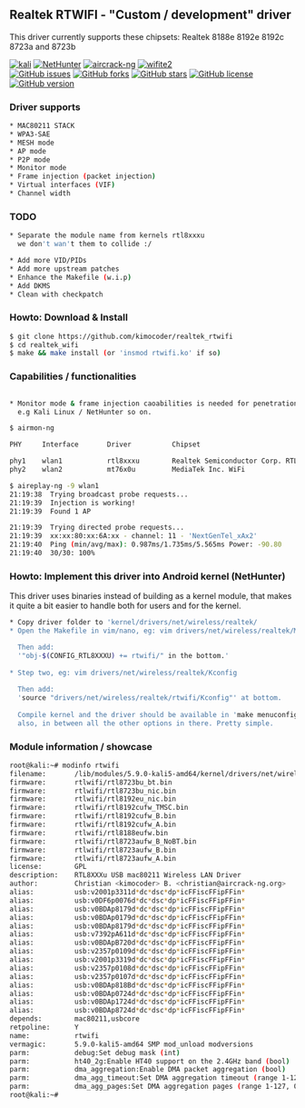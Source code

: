 

  ## Realtek RTWIFI - "Custom / development" driver
  This driver currently supports these chipsets: Realtek 8188e 8192e 8192c 8723a and 8723b 

  [![kali](https://img.shields.io/badge/kali-supported-blue.svg)](https://www.kali.org)
  [![NetHunter](https://img.shields.io/badge/nethunter-supported-blue.svg)](https://nethunter.com)
  [![aircrack-ng](https://img.shields.io/badge/aircrack--ng-supported-blue.svg)](https://github.com/aircrack-ng/aircrack-ng)
  [![wifite2](https://img.shields.io/badge/wifite2-supported-blue.svg)](https://github.com/kimocoder/wifite2)
  <br>
  [![GitHub issues](https://img.shields.io/github/issues/kimocoder/realtek_wifi.svg)](https://github.com/kimocoder/realtek_wifi/issues)
  [![GitHub forks](https://img.shields.io/github/forks/kimocoder/realtek_wifi.svg)](https://github.com/kimocoder/realtek_wifi/network)
  [![GitHub stars](https://img.shields.io/github/stars/kimocoder/realtek_wifi.svg)](https://github.com/kimocoder/realtek_wifi/stargazers)
  [![GitHub license](https://img.shields.io/github/license/aircrack-ng/rtl8812au.svg)](https://github.com/aircrack-ng/rtl8812au/blob/master/LICENSE)
  [![GitHub version](https://raster.shields.io/badge/version-BETA-lightgrey.svg)](#)


  ### Driver supports
  ```sh
  * MAC80211 STACK
  * WPA3-SAE
  * MESH mode
  * AP mode
  * P2P mode
  * Monitor mode
  * Frame injection (packet injection)
  * Virtual interfaces (VIF)
  * Channel width
```


  ### TODO
  ```sh
  * Separate the module name from kernels rtl8xxxu
    we don't wan't them to collide :/

  * Add more VID/PIDs
  * Add more upstream patches
  * Enhance the Makefile (w.i.p)
  * Add DKMS
  * Clean with checkpatch
```


  ### Howto: Download & Install
  ```sh
  $ git clone https://github.com/kimocoder/realtek_rtwifi
  $ cd realtek_wifi
  $ make && make install (or 'insmod rtwifi.ko' if so)
  ```

  ### Capabilities / functionalities
  ```sh
  
  * Monitor mode & frame injection caoabilities is needed for penetration testing
    e.g Kali Linux / NetHunter so on. 
  
  $ airmon-ng 

PHY     Interface       Driver          Chipset

phy1    wlan1           rtl8xxxu        Realtek Semiconductor Corp. RTL8188EUS 802.11n Wireless Network Adapter
phy2    wlan2           mt76x0u         MediaTek Inc. WiFi

$ aireplay-ng -9 wlan1
21:19:38  Trying broadcast probe requests...
21:19:39  Injection is working!
21:19:39  Found 1 AP 

21:19:39  Trying directed probe requests...
21:19:39  xx:xx:80:xx:6A:xx - channel: 11 - 'NextGenTel_xAx2'
21:19:40  Ping (min/avg/max): 0.987ms/1.735ms/5.565ms Power: -90.80
21:19:40  30/30: 100%

  
  ```


  ### Howto: Implement this driver into Android kernel (NetHunter)
  This driver uses binaries instead of building as a kernel module,
  that makes it quite a bit easier to handle both for users and for the kernel.

  ```sh
  * Copy driver folder to 'kernel/drivers/net/wireless/realtek/
  * Open the Makefile in vim/nano, eg: vim drivers/net/wireless/realtek/Makefile
  
    Then add:
    '"obj-$(CONFIG_RTL8XXXU) += rtwifi/" in the bottom.'
    
  * Step two, eg: vim drivers/net/wireless/realtek/Kconfig
    
    Then add:
    'source "drivers/net/wireless/realtek/rtwifi/Kconfig"' at bottom.
    
    Compile kernel and the driver should be available in 'make menuconfig'
    also, in between all the other options in there. Pretty simple.
  ```

### Module information / showcase

  ```sh
root@kali:~# modinfo rtwifi
filename:       /lib/modules/5.9.0-kali5-amd64/kernel/drivers/net/wireless/realtek/rtwifi.ko
firmware:       rtlwifi/rtl8723bu_bt.bin
firmware:       rtlwifi/rtl8723bu_nic.bin
firmware:       rtlwifi/rtl8192eu_nic.bin
firmware:       rtlwifi/rtl8192cufw_TMSC.bin
firmware:       rtlwifi/rtl8192cufw_B.bin
firmware:       rtlwifi/rtl8192cufw_A.bin
firmware:       rtlwifi/rtl8188eufw.bin
firmware:       rtlwifi/rtl8723aufw_B_NoBT.bin
firmware:       rtlwifi/rtl8723aufw_B.bin
firmware:       rtlwifi/rtl8723aufw_A.bin
license:        GPL
description:    RTL8XXXu USB mac80211 Wireless LAN Driver
author:         Christian <kimocoder> B. <christian@aircrack-ng.org>
alias:          usb:v2001p3311d*dc*dsc*dp*icFFiscFFipFFin*
alias:          usb:v0DF6p0076d*dc*dsc*dp*icFFiscFFipFFin*
alias:          usb:v0BDAp8179d*dc*dsc*dp*icFFiscFFipFFin*
alias:          usb:v0BDAp0179d*dc*dsc*dp*icFFiscFFipFFin*
alias:          usb:v0BDAp8179d*dc*dsc*dp*icFFiscFFipFFin*
alias:          usb:v7392pA611d*dc*dsc*dp*icFFiscFFipFFin*
alias:          usb:v0BDApB720d*dc*dsc*dp*icFFiscFFipFFin*
alias:          usb:v2357p0109d*dc*dsc*dp*icFFiscFFipFFin*
alias:          usb:v2001p3319d*dc*dsc*dp*icFFiscFFipFFin*
alias:          usb:v2357p0108d*dc*dsc*dp*icFFiscFFipFFin*
alias:          usb:v2357p0107d*dc*dsc*dp*icFFiscFFipFFin*
alias:          usb:v0BDAp818Bd*dc*dsc*dp*icFFiscFFipFFin*
alias:          usb:v0BDAp0724d*dc*dsc*dp*icFFiscFFipFFin*
alias:          usb:v0BDAp1724d*dc*dsc*dp*icFFiscFFipFFin*
alias:          usb:v0BDAp8724d*dc*dsc*dp*icFFiscFFipFFin*
depends:        mac80211,usbcore
retpoline:      Y
name:           rtwifi
vermagic:       5.9.0-kali5-amd64 SMP mod_unload modversions 
parm:           debug:Set debug mask (int)
parm:           ht40_2g:Enable HT40 support on the 2.4GHz band (bool)
parm:           dma_aggregation:Enable DMA packet aggregation (bool)
parm:           dma_agg_timeout:Set DMA aggregation timeout (range 1-127) (int)
parm:           dma_agg_pages:Set DMA aggregation pages (range 1-127, 0 to disable) (int)
root@kali:~#
  ```
  
  
  
